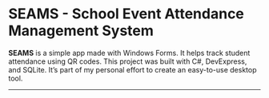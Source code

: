 # SEAMS - School Event Attendance Management System

**SEAMS** is a simple app made with Windows Forms. It helps track student attendance using QR codes. This project was built with C#, DevExpress, and SQLite. It’s part of my personal effort to create an easy-to-use desktop tool.

---


